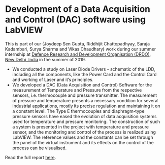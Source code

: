 # Development of a Data Acquisition and Control (DAC) software using LabVIEW
This is part of our (Joydeep Sen Gupta, Riddhijit Chattopadhyay, Saraja Kadambari, Surya Sharma and Vikas Chaudhary) work during our summer internship at [Defence Research and Development Organisation (DRDO), New Delhi, India](https://drdo.gov.in/) in the summer of 2019.
- We conducted a study on Laser Diode Drivers - schematic of the LDD, including all the components, like the Power Card and the Control Card and working of Laser and it’s principles. 
- We developed a DAC (Data Acquisition and Control) Software for the measurement of Temperature and Pressure from the respective sensors, i.e. thermocouple and pressure transmitter. The measurement of pressure and temperature presents a necessary condition for several industrial applications, mostly its precise regulation and maintaining it on a constant level. The Type E thermocouples and diaphragm-type pressure sensors have eased the evolution of data acquisition systems used for temperature and pressure monitoring. The construction of such a system is presented in the project with temperature and pressure sensor, and the monitoring and control of the process is realized using LabVIEW. The reference values and the constants can be set through the panel of the virtual instrument and its effects on the control of the process can be visualised.

Read the full report [here](./assets/docs/dac-laserdiode-project-report.pdf).

